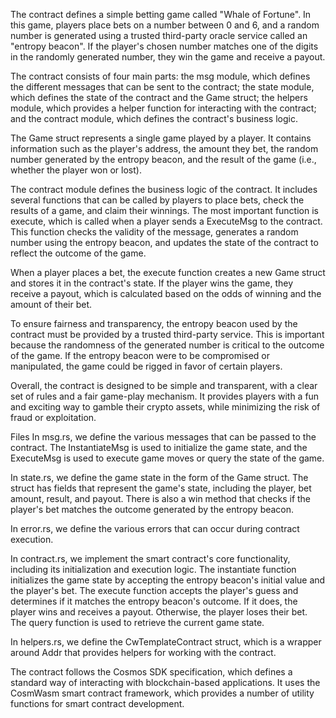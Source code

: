The contract defines a simple betting game called "Whale of Fortune". In this game, players place bets on a number between 0 and 6, and a random number is generated using a trusted third-party oracle service called an "entropy beacon". If the player's chosen number matches one of the digits in the randomly generated number, they win the game and receive a payout.

The contract consists of four main parts: the msg module, which defines the different messages that can be sent to the contract; the state module, which defines the state of the contract and the Game struct; the helpers module, which provides a helper function for interacting with the contract; and the contract module, which defines the contract's business logic.

The Game struct represents a single game played by a player. It contains information such as the player's address, the amount they bet, the random number generated by the entropy beacon, and the result of the game (i.e., whether the player won or lost).

The contract module defines the business logic of the contract. It includes several functions that can be called by players to place bets, check the results of a game, and claim their winnings. The most important function is execute, which is called when a player sends a ExecuteMsg to the contract. This function checks the validity of the message, generates a random number using the entropy beacon, and updates the state of the contract to reflect the outcome of the game.

When a player places a bet, the execute function creates a new Game struct and stores it in the contract's state. If the player wins the game, they receive a payout, which is calculated based on the odds of winning and the amount of their bet.

To ensure fairness and transparency, the entropy beacon used by the contract must be provided by a trusted third-party service. This is important because the randomness of the generated number is critical to the outcome of the game. If the entropy beacon were to be compromised or manipulated, the game could be rigged in favor of certain players.

Overall, the contract is designed to be simple and transparent, with a clear set of rules and a fair game-play mechanism. It provides players with a fun and exciting way to gamble their crypto assets, while minimizing the risk of fraud or exploitation.

Files
In msg.rs, we define the various messages that can be passed to the contract. The InstantiateMsg is used to initialize the game state, and the ExecuteMsg is used to execute game moves or query the state of the game.

In state.rs, we define the game state in the form of the Game struct. The struct has fields that represent the game's state, including the player, bet amount, result, and payout. There is also a win method that checks if the player's bet matches the outcome generated by the entropy beacon.

In error.rs, we define the various errors that can occur during contract execution.

In contract.rs, we implement the smart contract's core functionality, including its initialization and execution logic. The instantiate function initializes the game state by accepting the entropy beacon's initial value and the player's bet. The execute function accepts the player's guess and determines if it matches the entropy beacon's outcome. If it does, the player wins and receives a payout. Otherwise, the player loses their bet. The query function is used to retrieve the current game state.

In helpers.rs, we define the CwTemplateContract struct, which is a wrapper around Addr that provides helpers for working with the contract.

The contract follows the Cosmos SDK specification, which defines a standard way of interacting with blockchain-based applications. It uses the CosmWasm smart contract framework, which provides a number of utility functions for smart contract development.